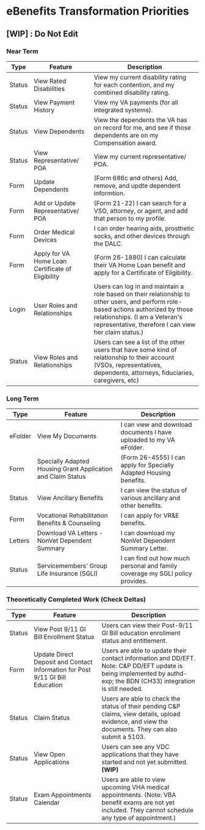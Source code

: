 # eBenefits Transformation Priorities

## [WIP] : Do Not Edit

### Near Term

| Type | Feature | Description |
| ---- | ------- | ----------- |
| Status | View Rated Disabilities | View my current disability rating for each contention, and my combined disability rating. |
| Status | View Payment History | View my VA payments (for all integrated systems). |
| Status | View Dependents | View the dependents the VA has on record for me, and see if those dependents are on my Compensation award. |
| Status | View Representative/ POA | View my current representative/ POA. |
| Form | Update Dependents | (Form 686c and others) Add, remove, and updte dependent informtion. |
| Form | Add or Update Representative/ POA | (Form 21-22) I can search for a VSO, attorney, or agent, and add that person to my profile. |
| Form | Order Medical Devices | I can order hearing aids, prosthetic socks, and other devices through the DALC. |
| Form | Apply for VA Home Loan Certificate of Eligibility | (Form 26-1880) I can calculate their VA Home Loan benefit and apply for a Certificate of Eligibility. |
| Login | User Roles and Relationships | Users can log in and maintain a role based on their relationship to other users, and perform role-based actions authorized by those relationships. (I am a Veteran's representative, therefore I can view her claim status.) |
| Status | View Roles and Relationships | Users can see a list of the other users that have some kind of relationship to their account (VSOs, representatives, dependents, attorneys, fiduciaries, caregivers, etc) |

### Long Term

| Type | Feature | Description |
| ---- | ------- | ----------- |
| eFolder | View My Documents | I can view and download documents I have uploaded to my VA eFolder. |
| Form | Specially Adapted Housing Grant Application and Claim Status | (Form 26-4555) I can apply for Specially Adapted Housing benefits. |
| Status | View Ancillary Benefits | I can view the status of various ancillary and other benefits. |
| Form | Vocational Rehabilitation Benefits & Counseling | I can apply for VR&E benefits. |
| Letters | Download VA Letters - NonVet Dependent Summary | I can download my NonVet Dependent Summary Letter. |
| Status | Servicemembers' Group Life Insurance (SGLI) | I can find out how much personal and family coverage my SGLI policy provides. |

### Theoretically Completed Work (Check Deltas)

| Type | Feature | Description |
| ---- | ------- | ----------- |
| Status | View Post 9/11 GI Bill Enrollment Status | Users can view their Post-9/11 GI Bill education enrollment status and entitlement. |
| Form | Update Direct Deposit and Contact Information for Post 9/11 GI Bill Education | Users are able to update their contact information and DD/EFT. Note: C&P DD/EFT update is being implemented by authd-exp; the BDN (CH33) integration is still needed. |
| Status | Claim Status | Users are able to check the status of their pending C&P claims, view details, upload evidence, and view the documents. They can also submit a 5103. |
| Status | View Open Applications |Users can see any VDC applications that they have started and not yet submitted. **(WIP)**  |
| Status | Exam Appointments Calendar | Users are able to view upcoming VHA medical appointments. (Note: VBA benefit exams are not yet included. They cannot schedule any type of appointment.) |
